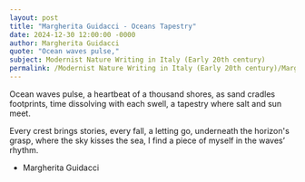 ```yaml
---
layout: post
title: "Margherita Guidacci - Oceans Tapestry"
date: 2024-12-30 12:00:00 -0000
author: Margherita Guidacci
quote: "Ocean waves pulse,"
subject: Modernist Nature Writing in Italy (Early 20th century)
permalink: /Modernist Nature Writing in Italy (Early 20th century)/Margherita Guidacci/Margherita Guidacci - Oceans Tapestry
---
```


Ocean waves pulse,
a heartbeat of a thousand shores,
as sand cradles footprints,
time dissolving with each swell,
a tapestry where salt and sun meet.

Every crest brings stories,
every fall, a letting go,
underneath the horizon's grasp,
where the sky kisses the sea,
I find a piece of myself
in the waves’ rhythm.

- Margherita Guidacci
